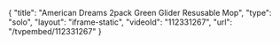 {
    "title": "American Dreams 2pack Green Glider Resusable Mop",
    "type": "solo",
    "layout": "iframe-static",
    "videoId": "112331267",
    "url": "\/tvpembed\/112331267"
}